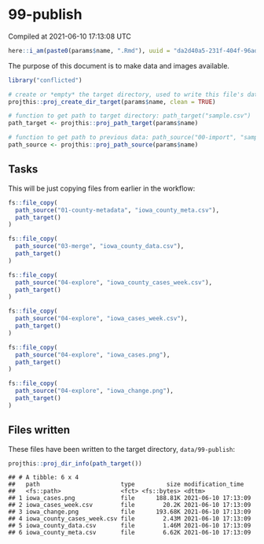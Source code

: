 99-publish
================
Compiled at 2021-06-10 17:13:08 UTC

``` r
here::i_am(paste0(params$name, ".Rmd"), uuid = "da2d40a5-231f-404f-96ad-f86272f58669")
```

The purpose of this document is to make data and images available.

``` r
library("conflicted")
```

``` r
# create or *empty* the target directory, used to write this file's data: 
projthis::proj_create_dir_target(params$name, clean = TRUE)

# function to get path to target directory: path_target("sample.csv")
path_target <- projthis::proj_path_target(params$name)

# function to get path to previous data: path_source("00-import", "sample.csv")
path_source <- projthis::proj_path_source(params$name)
```

## Tasks

This will be just copying files from earlier in the workflow:

``` r
fs::file_copy(
  path_source("01-county-metadata", "iowa_county_meta.csv"),
  path_target()
)
```

``` r
fs::file_copy(
  path_source("03-merge", "iowa_county_data.csv"),
  path_target()
)
```

``` r
fs::file_copy(
  path_source("04-explore", "iowa_county_cases_week.csv"),
  path_target()
)
```

``` r
fs::file_copy(
  path_source("04-explore", "iowa_cases_week.csv"),
  path_target()
)
```

``` r
fs::file_copy(
  path_source("04-explore", "iowa_cases.png"),
  path_target()
)
```

``` r
fs::file_copy(
  path_source("04-explore", "iowa_change.png"),
  path_target()
)
```

## Files written

These files have been written to the target directory,
`data/99-publish`:

``` r
projthis::proj_dir_info(path_target())
```

    ## # A tibble: 6 x 4
    ##   path                       type         size modification_time  
    ##   <fs::path>                 <fct> <fs::bytes> <dttm>             
    ## 1 iowa_cases.png             file      188.81K 2021-06-10 17:13:09
    ## 2 iowa_cases_week.csv        file        20.2K 2021-06-10 17:13:09
    ## 3 iowa_change.png            file      193.68K 2021-06-10 17:13:09
    ## 4 iowa_county_cases_week.csv file        2.43M 2021-06-10 17:13:09
    ## 5 iowa_county_data.csv       file        1.46M 2021-06-10 17:13:09
    ## 6 iowa_county_meta.csv       file        6.62K 2021-06-10 17:13:09
